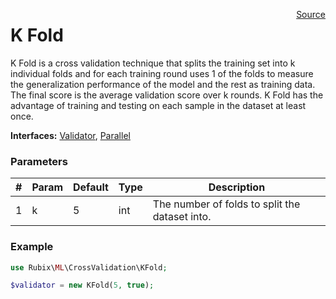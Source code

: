<span style="float:right;"><a href="https://github.com/RubixML/RubixML/blob/master/src/CrossValidation/KFold.php">Source</a></span>

# K Fold
K Fold is a cross validation technique that splits the training set into k individual folds and for each training round uses 1 of the folds to measure the generalization performance of the model and the rest as training data. The final score is the average validation score over k rounds. K Fold has the advantage of training and testing on each sample in the dataset at least once.

**Interfaces:** [Validator](api.md#validator), [Parallel](#parallel)

### Parameters
| # | Param | Default | Type | Description |
|---|---|---|---|---|
| 1 | k | 5 | int | The number of folds to split the dataset into. |

### Example
```php
use Rubix\ML\CrossValidation\KFold;

$validator = new KFold(5, true);
```
